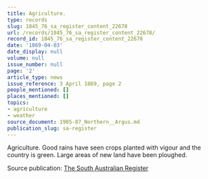 ```yaml
---
title: Agriculture.
type: records
slug: 1845_76_sa_register_content_22678
url: /records/1845_76_sa_register_content_22678/
record_id: 1845_76_sa_register_content_22678
date: '1869-04-03'
date_display: null
volume: null
issue_number: null
page: '2'
article_type: news
issue_reference: 3 April 1869, page 2
people_mentioned: []
places_mentioned: []
topics:
- agriculture
- weather
source_document: 1985-87_Northern__Argus.md
publication_slug: sa-register
---
```


Agriculture.  Good rains have seen crops planted with vigour and the country is green.  Large areas of new land have been ploughed.

Source publication: [The South Australian Register](/publications/sa-register/)
